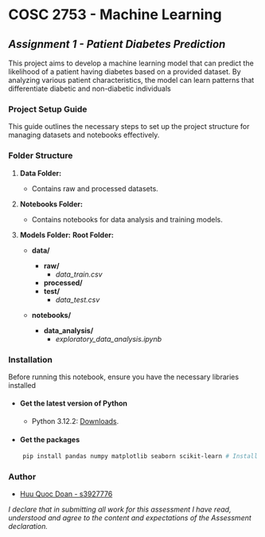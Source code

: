 # COSC 2753 - Machine Learning

## _Assignment 1 - Patient Diabetes Prediction_

This project aims to develop a machine learning model that can predict the likelihood of a patient having diabetes based on a provided dataset. By analyzing various patient characteristics, the model can learn patterns that differentiate diabetic and non-diabetic individuals

### Project Setup Guide

This guide outlines the necessary steps to set up the project structure for managing datasets and notebooks effectively.

### Folder Structure

1. **Data Folder:**

   - Contains raw and processed datasets.

2. **Notebooks Folder:**

   - Contains notebooks for data analysis and training models.

3. **Models Folder:**
   **Root Folder:**

   - **data/**

     - **raw/**
       - _data_train.csv_
     - **processed/**
     - **test/**
       - _data_test.csv_

   - **notebooks/**
     - **data_analysis/**
       - _exploratory_data_analysis.ipynb_

### Installation

Before running this notebook, ensure you have the necessary libraries installed

- #### **Get the latest version of Python**

  - Python 3.12.2: [Downloads](https://www.python.org/downloads/).

- #### **Get the packages**

```bash
    pip install pandas numpy matplotlib seaborn scikit-learn # Install libraries latest version
```

### Author

- [Huu Quoc Doan - s3927776](https://github.com/Mudoker)

_I declare that in submitting all work for this assessment I have read, understood and agree to the content and expectations of the Assessment declaration._
